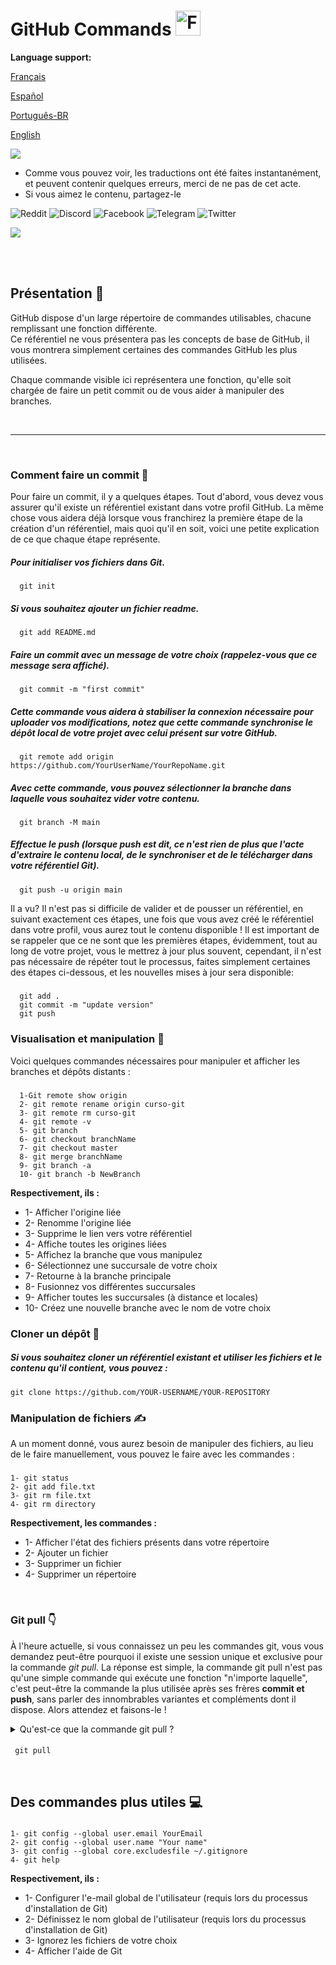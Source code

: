 # GitHub Commands <img src="https://user-images.githubusercontent.com/74038190/216122041-518ac897-8d92-4c6b-9b3f-ca01dcaf38ee.png" alt="Fire" width="40" />

**Language support:**

<p>
    <a href="/GitDocs/readme_fr.md">Français </a>
<p/> 
<p>
    <a href="/GitDocs/readme_es.md">Español</a>
<p/>
<p>
    <a href="/GitDocs/readme_pt-br.md">Português-BR</a>
<p/>
<p>
    <a href="/README.md">English</a>
<p/> 

![](https://i.imgur.com/waxVImv.png)

* Comme vous pouvez voir, les traductions ont été faites instantanément, et peuvent contenir quelques erreurs, merci de ne pas de cet acte.
* Si vous aimez le contenu, partagez-le
  
![Reddit](https://img.shields.io/badge/Reddit-%23FF4500.svg?style=for-the-badge&logo=Reddit&logoColor=white)
![Discord](https://img.shields.io/badge/Discord-%235865F2.svg?style=for-the-badge&logo=discord&logoColor=white)
![Facebook](https://img.shields.io/badge/Facebook-%231877F2.svg?style=for-the-badge&logo=Facebook&logoColor=white)
![Telegram](https://img.shields.io/badge/Telegram-2CA5E0?style=for-the-badge&logo=telegram&logoColor=white)
![Twitter](https://img.shields.io/badge/Twitter-%231DA1F2.svg?style=for-the-badge&logo=Twitter&logoColor=white)

![](https://i.imgur.com/waxVImv.png)

<br/>
<br/>

## Présentation 👶

GitHub dispose d'un large répertoire de commandes utilisables, chacune remplissant une fonction différente. <br />
Ce référentiel ne vous présentera pas les concepts de base de GitHub, il vous montrera simplement certaines des commandes GitHub les plus utilisées.

Chaque commande visible ici représentera une fonction, qu'elle soit chargée de faire un petit commit ou de vous aider à manipuler des branches.

<br/>

---

<br/>

### Comment faire un commit 🐤

Pour faire un commit, il y a quelques étapes. Tout d'abord, vous devez vous assurer qu'il existe un référentiel existant dans votre profil GitHub.
La même chose vous aidera déjà lorsque vous franchirez la première étape de la création d'un référentiel, mais quoi qu'il en soit, voici une petite explication de ce que chaque étape représente.

##### Pour initialiser vos fichiers dans Git.
      git init
      
##### Si vous souhaitez ajouter un fichier readme.
      git add README.md

##### Faire un commit avec un message de votre choix (rappelez-vous que ce message sera affiché).
      git commit -m "first commit"

##### Cette commande vous aidera à stabiliser la connexion nécessaire pour uploader vos modifications, notez que cette commande synchronise le dépôt local de votre projet avec celui présent sur votre GitHub.
      git remote add origin https://github.com/YourUserName/YourRepoName.git

##### Avec cette commande, vous pouvez sélectionner la branche dans laquelle vous souhaitez vider votre contenu.
      git branch -M main

##### Effectue le push (lorsque _push_ est dit, ce n'est rien de plus que l'acte d'extraire le contenu local, de le synchroniser et de le télécharger dans votre référentiel Git).
      git push -u origin main

Il a vu? Il n'est pas si difficile de valider et de pousser un référentiel, en suivant exactement ces étapes, une fois que vous avez créé le référentiel dans votre profil, vous aurez tout le contenu disponible !
Il est important de se rappeler que ce ne sont que les premières étapes, évidemment, tout au long de votre projet, vous le mettrez à jour plus souvent, cependant, il n'est pas nécessaire de répéter tout le processus, faites simplement certaines des étapes ci-dessous, et les nouvelles mises à jour sera disponible:

#####
      git add . 
      git commit -m "update version"
      git push


### Visualisation et manipulation 🙌

Voici quelques commandes nécessaires pour manipuler et afficher les branches et dépôts distants :

#####
      1-Git remote show origin
      2- git remote rename origin curso-git
      3- git remote rm curso-git
      4- git remote -v
      5- git branch
      6- git checkout branchName
      7- git checkout master
      8- git merge branchName
      9- git branch -a
      10- git branch -b NewBranch

**Respectivement, ils :**

* 1- Afficher l'origine liée
* 2- Renomme l'origine liée
* 3- Supprime le lien vers votre référentiel
* 4- Affiche toutes les origines liées
* 5- Affichez la branche que vous manipulez
* 6- Sélectionnez une succursale de votre choix
* 7- Retourne à la branche principale
* 8- Fusionnez vos différentes succursales
* 9- Afficher toutes les succursales (à distance et locales)
* 10- Créez une nouvelle branche avec le nom de votre choix


### Cloner un dépôt 👷

##### Si vous souhaitez cloner un référentiel existant et utiliser les fichiers et le contenu qu'il contient, vous pouvez :
    git clone https://github.com/YOUR-USERNAME/YOUR-REPOSITORY


### Manipulation de fichiers ✍️

A un moment donné, vous aurez besoin de manipuler des fichiers, au lieu de le faire manuellement, vous pouvez le faire avec les commandes :

#####
    1- git status
    2- git add file.txt
    3- git rm file.txt
    4- git rm directory 

**Respectivement, les commandes :**

* 1- Afficher l'état des fichiers présents dans votre répertoire
* 2- Ajouter un fichier
* 3- Supprimer un fichier
* 4- Supprimer un répertoire

<br />

### Git pull 👇

À l'heure actuelle, si vous connaissez un peu les commandes git, vous vous demandez peut-être pourquoi il existe une session unique et exclusive pour la commande *git pull*.
La réponse est simple, la commande git pull n'est pas qu'une simple commande qui exécute une fonction "n'importe laquelle", c'est peut-être la commande la plus utilisée après ses frères **commit et push**,
sans parler des innombrables variantes et compléments dont il dispose. Alors attendez et faisons-le !

<details>
<summary> Qu'est-ce que la commande git pull ? </summary>
<br />
La commande git pull est utilisée pour rechercher et télécharger du contenu à partir de référentiels distants et mettre immédiatement à jour le référentiel local afin que le contenu soit le même, sans avoir,
différence entre les contenus à fusionner, sans risque d'erreurs ou de bugs.
<br />
<br />
Dans la première étape de l'opération, git pull exécute la commande git fetch, qui couvre la branche locale vers laquelle pointe HEAD.
<br />
Lorsque le contenu est téléchargé, git pull entre dans le workflow de fusion. La validation de fusion est créée et le HEAD est mis à jour pour pointer vers la nouvelle validation.
</details>

####
     git pull

<br />

## Des commandes plus utiles 💻

#####
    1- git config --global user.email YourEmail
    2- git config --global user.name "Your name"
    3- git config --global core.excludesfile ~/.gitignore
    4- git help

**Respectivement, ils :**

* 1- Configurer l'e-mail global de l'utilisateur (requis lors du processus d'installation de Git)
* 2- Définissez le nom global de l'utilisateur (requis lors du processus d'installation de Git)
* 3- Ignorez les fichiers de votre choix
* 4- Afficher l'aide de Git
